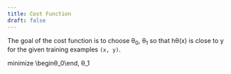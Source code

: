 ```yaml
---
title: Cost Function
draft: false
---
```


The goal of the cost function is to choose θ<sub>0</sub>, θ<sub>1</sub> so that hθ(x) is close to y for the given training examples `(x, y)`.

minimize \beginθ_0\end, θ_1